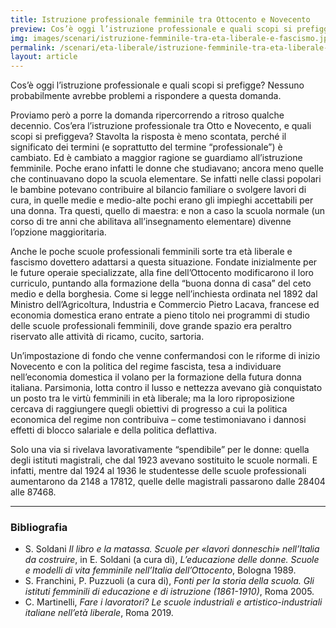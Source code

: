```yaml
---
title: Istruzione professionale femminile tra Ottocento e Novecento
preview: Cos’è oggi l’istruzione professionale e quali scopi si prefigge? Nessuno probabilmente avrebbe problemi a rispondere a questa domanda.
img: images/scenari/istruzione-femminile-tra-eta-liberale-e-fascismo.jpg
permalink: /scenari/eta-liberale/istruzione-femminile-tra-eta-liberale-e-fascismo
layout: article
---
```


Cos’è oggi l’istruzione professionale e quali scopi si prefigge? Nessuno probabilmente avrebbe problemi a rispondere a questa domanda. 

Proviamo però a porre la domanda ripercorrendo a ritroso qualche decennio. Cos’era l’istruzione professionale tra Otto e Novecento, e quali scopi si prefiggeva? Stavolta la risposta è meno scontata, perché il significato dei termini (e soprattutto del termine “professionale”) è cambiato. Ed è cambiato a maggior ragione se guardiamo all’istruzione femminile. Poche erano infatti le donne che studiavano; ancora meno quelle che continuavano dopo la scuola elementare. Se infatti nelle classi popolari le bambine potevano contribuire al bilancio familiare o svolgere lavori di cura, in quelle medie e medio-alte pochi erano gli impieghi accettabili per una donna. Tra questi, quello di maestra: e non a caso la scuola normale (un corso di tre anni che abilitava all’insegnamento elementare) divenne l’opzione maggioritaria.

Anche le poche scuole professionali femminili sorte tra età liberale e fascismo dovettero adattarsi a questa situazione. Fondate inizialmente per le future operaie specializzate, alla fine dell’Ottocento modificarono il loro curriculo, puntando alla formazione della “buona donna di casa” del ceto medio e della borghesia. Come si legge nell’inchiesta ordinata nel 1892 dal Ministro dell’Agricoltura, Industria e Commercio Pietro Lacava, francese ed economia domestica erano entrate a pieno titolo nei programmi di studio delle scuole professionali femminili, dove grande spazio era peraltro riservato alle attività di ricamo, cucito, sartoria. 

Un’impostazione di fondo che venne confermandosi con le riforme di inizio Novecento e con la politica del regime fascista, tesa a individuare nell’economia domestica il volano per la formazione della futura donna italiana. Parsimonia, lotta contro il lusso e nettezza avevano già conquistato un posto tra le virtù femminili in età liberale; ma la loro riproposizione cercava di raggiungere quegli obiettivi di progresso a cui la politica economica del regime non contribuiva – come testimoniavano i dannosi effetti di blocco salariale e della politica deflattiva.

Solo una via si rivelava lavorativamente “spendibile” per le donne: quella degli istituti magistrali, che dal 1923 avevano sostituito le scuole normali. E infatti, mentre dal 1924 al 1936 le studentesse delle scuole professionali aumentarono da 2148 a 17812, quelle delle magistrali passarono dalle 28404 alle 87468. 


---

### Bibliografia
- S. Soldani *Il libro e la matassa. Scuole per «lavori donneschi» nell’Italia da costruire*, in E. Soldani (a cura di), *L’educazione delle donne. Scuole e modelli di vita femminile nell’Italia dell’Ottocento*, Bologna 1989. 
- S. Franchini, P. Puzzuoli (a cura di), *Fonti per la storia della scuola. Gli istituti femminili di educazione e di istruzione (1861-1910)*, Roma 2005.
- C. Martinelli, *Fare i lavoratori? Le scuole industriali e artistico-industriali italiane nell’età liberale*, Roma 2019.
